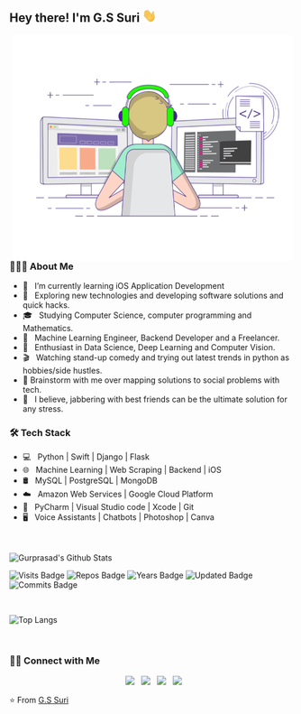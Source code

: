 <h2> Hey there! I'm G.S Suri <img src="./static/Hi.gif" width="25"></h2>
<img align="right" alt="GIF" src="./static/gif3.gif" width="500" height="400"/>

<h3> 👨🏻‍💻 About Me </h3>

- 🔭 &nbsp; I’m currently learning iOS Application Development
- 🤔 &nbsp; Exploring new technologies and developing software solutions and quick hacks.
- 🎓 &nbsp; Studying Computer Science, computer programming and Mathematics.
- 💼 &nbsp; Machine Learning Engineer, Backend Developer and a Freelancer.
- 🌱 &nbsp; Enthusiast in Data Science, Deep Learning and Computer Vision.
- 🎬 &nbsp; Watching stand-up comedy and trying out latest trends in python as hobbies/side hustles.
- 💬 Brainstorm with me over mapping solutions to social problems with tech.
- 🤙 &nbsp; I believe, jabbering with best friends can be the ultimate solution for any stress. 

<h3>🛠 Tech Stack</h3>

- 💻 &nbsp; Python | Swift | Django | Flask 
- 🌐 &nbsp; Machine Learning | Web Scraping | Backend | iOS
- 🛢 &nbsp; MySQL | PostgreSQL | MongoDB
- ☁️ &nbsp; Amazon Web Services | Google Cloud Platform
- 🔧 &nbsp; PyCharm | Visual Studio code | Xcode | Git
- 🖥 &nbsp; Voice Assistants | Chatbots | Photoshop | Canva

<br>
<br>

<img align="center" src="https://github-readme-stats.vercel.app/api?username=GSdotSuri&include_all_commits=true&count_private=true&show_icons=true&line_height=20&theme=react" alt="Gurprasad's Github Stats">

![Visits Badge](https://badges.pufler.dev/visits/GSdotSuri/GSdotSuri)
![Repos Badge](https://badges.pufler.dev/repos/GSdotSuri)
![Years Badge](https://badges.pufler.dev/years/GSdotSuri)
![Updated Badge](https://badges.pufler.dev/updated/GSdotSuri/Data-Structure-and-Algorithms)
![Commits Badge](https://badges.pufler.dev/commits/all/GSdotSuri)


</br>

![Top Langs](https://github-readme-stats.vercel.app/api/top-langs/?username=GSdotSuri&count_private=true&layout=compact&theme=react)

<br>

<h3> 🤝🏻 Connect with Me </h3>

<p align="center">
&nbsp; <a href="https://www.facebook.com/gurprasad.singh.9/" target="_blank" rel="noopener noreferrer"><img src="https://img.icons8.com/plasticine/100/000000/facebook.png" width="50" /></a>  
&nbsp; <a href="https://www.instagram.com/gurprasad_singh/" target="_blank" rel="noopener noreferrer"><img src="https://img.icons8.com/plasticine/100/000000/instagram-new.png" width="50" /></a>  
&nbsp; <a href="https://www.linkedin.com/in/gurprasad-singh/" target="_blank" rel="noopener noreferrer"><img src="https://img.icons8.com/plasticine/100/000000/linkedin.png" width="50" /></a>
&nbsp; <a href="mailto:gurprasad.opsc@gmail.com" target="_blank" rel="noopener noreferrer"><img src="https://img.icons8.com/plasticine/100/000000/gmail.png"  width="50" /></a>
</p>

⭐️ From [G.S Suri](https://github.com/GSdotSuri)

